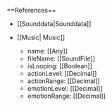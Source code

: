 ==References==
 * [[Sounddata|Sounddata]]

 * [[Music| Music]]
   * name: [[Any]]
   * fileName: [[SoundFile]]
   * isLooping: [[Boolean]]
   * actionLevel: [[Decimal]]
   * actionRange: [[Decimal]]
   * emotionLevel: [[Decimal]]
   * emotionRange: [[Decimal]]


